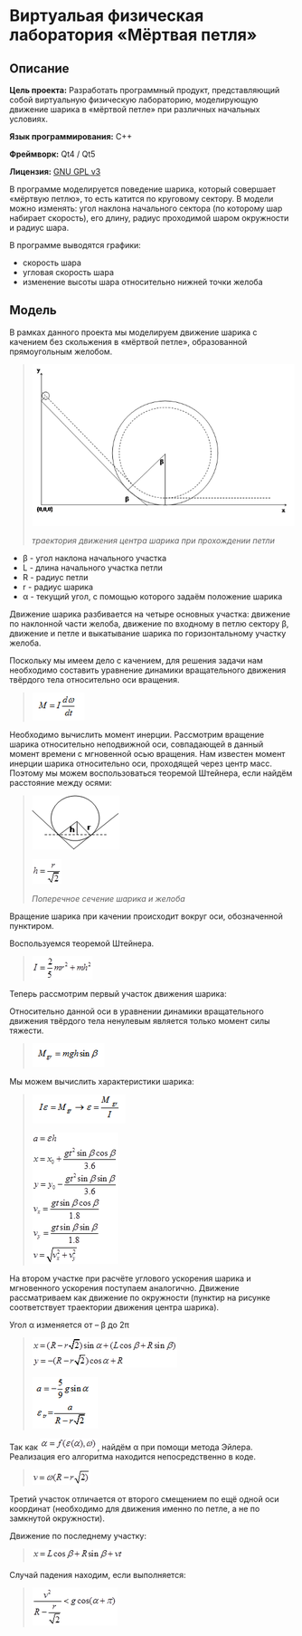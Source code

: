 # Виртуальая физическая лаборатория «Мёртвая петля»

## Описание

**Цель проекта:** Разработать программный продукт, представляющий собой виртуальную физическую лабораторию, моделирующую движение шарика в «мёртвой петле» при различных начальных условиях.

**Язык программирования:** C++

**Фреймворк:** Qt4 / Qt5

**Лицензия:** [GNU GPL v3](http://www.gnu.org/copyleft/gpl.html)

В программе моделируется поведение шарика, который совершает «мёртвую петлю», то есть катится по круговому сектору. В модели можно изменять: угол наклона начального сектора (по которому шар набирает скорость), его длину, радиус проходимой шаром окружности и радиус шара.

В программе выводятся графики:
 * скорость шара
 * угловая скорость шара
 * изменение высоты шара относительно нижней точки желоба

## Модель

В рамках данного проекта мы моделируем движение шарика с качением без скольжения в «мёртвой петле», образованной прямоугольным желобом.

> ![image](src/resources/help/image001.png)
>
> *траектория движения центра шарика при прохождении петли*

 * β - угол наклона начального участка
 * L - длина начального участка петли
 * R - радиус петли
 * r - радиус шарика
 * α - текущий угол, с помощью которого задаём положение шарика

Движение шарика разбивается на четыре основных участка: движение по наклонной части желоба, движение по входному в петлю сектору β, движение и петле и выкатывание шарика по горизонтальному участку желоба. 

Поскольку мы имеем дело с качением, для решения задачи нам необходимо составить уравнение динамики вращательного движения твёрдого тела относительно оси вращения.

> ![M=I*dω/dt](src/resources/help/pic1.PNG)

Необходимо вычислить момент инерции. Рассмотрим вращение шарика относительно неподвижной оси, совпадающей в данный момент времени с мгновенной осью вращения. Нам известен момент инерции шарика относительно оси, проходящей через центр масс. Поэтому мы можем воспользоваться теоремой Штейнера, если найдём расстояние между осями:

> ![image](src/resources/help/image002.png)
>
> ![h=r/sqrt(2)](src/resources/help/image004.png)
>
> *Поперечное сечение шарика и желоба*

Вращение шарика при качении происходит вокруг оси, обозначенной пунктиром.

Воспользуемся теоремой Штейнера.

> ![I=(2/5)*m*r^2+m*h^2](src/resources/help/image006.png)

Теперь рассмотрим первый участок движения шарика:

Относительно данной оси в уравнении динамики вращательного движения твёрдого тела ненулевым является только момент силы тяжести.

> ![M_gr=m*g*h*sin(β)](src/resources/help/sn1.PNG)

Мы можем вычислить характеристики шарика:

> ![I*ε=M_gr -> ε=M_gr/I](src/resources/help/sn2.PNG)
>
> ![a=ε*h, x=x_0+g*t^2*sin(β)*cos(β)/3.6, y=y_0-g*t^2*sin(β)*sin(β)/3.6, v_x=g*t*sin(β)*cos(β)/1.8, v_y=g*t*sin(β)*sin(β)/1.8, v=sqrt(v_x^2+v_y^2)](src/resources/help/image012.png)

На втором участке при расчёте углового ускорения шарика и мгновенного ускорения поступаем аналогично. Движение рассматриваем как движение по окружности (пунктир на рисунке соответствует траектории движения центра шарика).

Угол α изменяется от – β до 2π

> ![x=(R-r*sqrt(2))*sin(α)+(L*cos(β)+R*sin(β)), y=-(R-r*sqrt(2))*cos(α)+R](src/resources/help/image014.png)
>
> ![a=(-5/9)*g*sin(α), ε_tr=a/(R-r*sqrt(2)), y=-(R-r*sqrt(2))*cos(α)+R](src/resources/help/sn3.PNG)

Так как ![α=f(ε(α),ω)](src/resources/help/image018.png), найдём α при помощи метода Эйлера. Реализация его алгоритма находится непосредственно в коде.

> ![v=ω*(R-r*sqrt(2))](src/resources/help/image020.png)

Третий участок отличается от второго смещением по ещё одной оси координат (необходимо для движения именно по петле, а не по замкнутой окружности).

Движение по последнему участку:

> ![x=L*cos(β)+R*sin(β)+v*t](src/resources/help/image022.png)

Случай падения находим, если выполняется:

> ![v^2/(R-r/2)<g*cos(α+π)](src/resources/help/image024.png)
